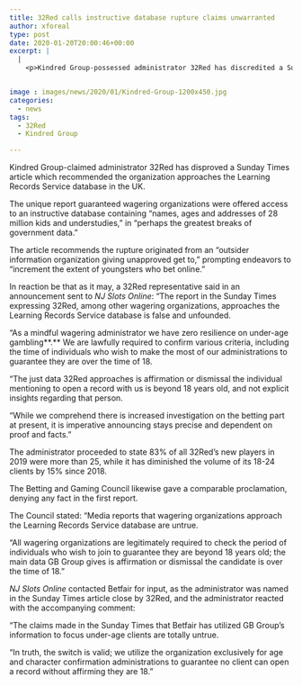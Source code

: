 ```yaml
---
title: 32Red calls instructive database rupture claims unwarranted
author: xforeal 
type: post
date: 2020-01-20T20:00:46+00:00
excerpt: |
  |
    <p>Kindred Group-possessed administrator 32Red has discredited a Sunday Times article which proposed the organization approaches the Learning Records Service database in the UK </p>


image : images/news/2020/01/Kindred-Group-1200x450.jpg
categories:
  - news
tags:
  - 32Red
  - Kindred Group

---
```

Kindred Group-claimed administrator 32Red has disproved a Sunday Times article which recommended the organization approaches the Learning Records Service database in the UK.

The unique report guaranteed wagering organizations were offered access to an instructive database containing “names, ages and addresses of 28 million kids and understudies,” in “perhaps the greatest breaks of government data.”

The article recommends the rupture originated from an “outsider information organization giving unapproved get to,” prompting endeavors to “increment the extent of youngsters who bet online.”

In reaction be that as it may, a 32Red representative said in an announcement sent to _NJ Slots Online_: “The report in the Sunday Times expressing 32Red, among other wagering organizations, approaches the Learning Records Service database is false and unfounded.

“As a mindful wagering administrator we have zero resilience on under-age gambling**.** We are lawfully required to confirm various criteria, including the time of individuals who wish to make the most of our administrations to guarantee they are over the time of 18.

“The just data 32Red approaches is affirmation or dismissal the individual mentioning to open a record with us is beyond 18 years old, and not explicit insights regarding that person.

“While we comprehend there is increased investigation on the betting part at present, it is imperative announcing stays precise and dependent on proof and facts.”

The administrator proceeded to state 83% of all 32Red’s new players in 2019 were more than 25, while it has diminished the volume of its 18-24 clients by 15% since 2018.

The Betting and Gaming Council likewise gave a comparable proclamation, denying any fact in the first report.

The Council stated: “Media reports that wagering organizations approach the Learning Records Service database are untrue.

“All wagering organizations are legitimately required to check the period of individuals who wish to join to guarantee they are beyond 18 years old; the main data GB Group gives is affirmation or dismissal the candidate is over the time of 18.”

_NJ Slots Online_ contacted Betfair for input, as the administrator was named in the Sunday Times article close by 32Red, and the administrator reacted with the accompanying comment:

“The claims made in the Sunday Times that Betfair has utilized GB Group’s information to focus under-age clients are totally untrue.

“In truth, the switch is valid; we utilize the organization exclusively for age and character confirmation administrations to guarantee no client can open a record without affirming they are 18.”